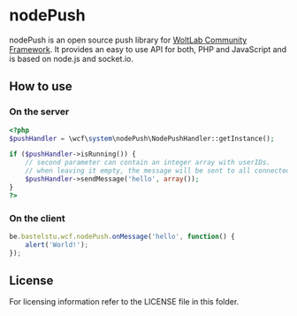 # nodePush

nodePush is an open source push library for [WoltLab Community Framework](http://github.com/WoltLab/WCF). It provides an easy to use API for both, PHP and JavaScript and is based on node.js and socket.io.

## How to use

### On the server
```php
<?php
$pushHandler = \wcf\system\nodePush\NodePushHandler::getInstance();

if ($pushHandler->isRunning()) {
	// second parameter can contain an integer array with userIDs.
	// when leaving it empty, the message will be sent to all connected clients.
	$pushHandler->sendMessage('hello', array());
}
?>
```

### On the client
```javascript
be.bastelstu.wcf.nodePush.onMessage('hello', function() {
	alert('World!');
});
```

License
-------

For licensing information refer to the LICENSE file in this folder.
